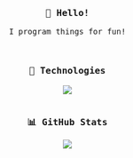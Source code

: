 <!-- [![](https://github.com/irj/irj/blob/main/header.png?raw=true)](#)
<!-- [![Discord](https://img.shields.io/badge/Discord-%237289DA.svg?logo=discord&logoColor=white&style=for-the-badge)](https://discord.gg/WmGSVBwY5H)
[![Instagram](https://img.shields.io/badge/Instagram-%23E4405F.svg?logo=Instagram&logoColor=white&style=for-the-badge)](https://instagram.com/brian.shao)
[![Reddit](https://img.shields.io/badge/Reddit-%23FF4500.svg?logo=Reddit&logoColor=white&style=for-the-badge)](https://reddit.com/user/aercie)
[![Stack Overflow](https://img.shields.io/badge/-Stackoverflow-FE7A16?logo=stack-overflow&logoColor=white&style=for-the-badge)](https://stackoverflow.com/users/7451906)
[![Twitch](https://img.shields.io/badge/Twitch-%239146FF.svg?logo=Twitch&logoColor=white&style=for-the-badge)](https://twitch.tv/aercie)
[![Twitter](https://img.shields.io/badge/Twitter-%231DA1F2.svg?logo=Twitter&logoColor=white&style=for-the-badge)](https://twitter.com/aerciie) -->

<div align="center">
  <samp>
    <br />
    <h3>💫 Hello!</h3>
    <p>
      I program things for fun!
    </p>
    <br />
    <h3>🤖 Technologies</h3>
    <img src="https://skillicons.dev/icons?i=rust,c,cpp,cs,js,ts,py,java,kotlin,elixir,go,arduino,html,github&perline=7" />
    <br /><br />
    <h3>📊 GitHub Stats</h3>
    <a href="#"><img src="http://github-profile-summary-cards.vercel.app/api/cards/profile-details?username=j5pr&theme=tokyonight" /></a>
  </samp>
</div>
